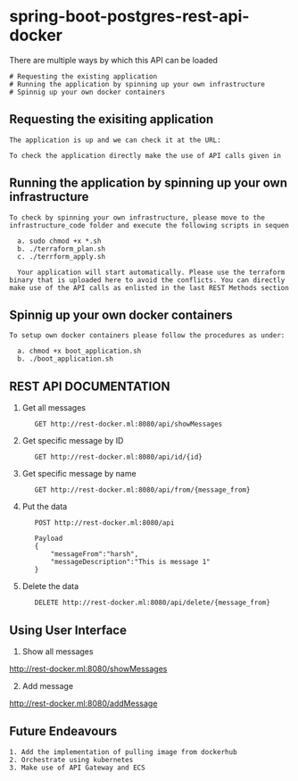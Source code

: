 # spring-boot-postgres-rest-api-docker

There are multiple ways by which this API can be loaded

    # Requesting the existing application
    # Running the application by spinning up your own infrastructure
    # Spinnig up your own docker containers
    
   ## Requesting the exisiting application
      
    The application is up and we can check it at the URL: 
    
    To check the application directly make the use of API calls given in
    
   ## Running the application by spinning up your own infrastructure
   
    To check by spinning your own infrastructure, please move to the infrastructure_code folder and execute the following scripts in sequen
    
      a. sudo chmod +x *.sh
      b. ./terraform_plan.sh
      c. ./terrform_apply.sh
       
      Your application will start automatically. Please use the terraform binary that is uploaded here to avoid the conflicts. You can directly make use of the API calls as enlisted in the last REST Methods section 
   ## Spinnig up your own docker containers
   
    To setup own docker containers please follow the procedures as under:
    
      a. chmod +x boot_application.sh
      b. ./boot_application.sh
      
  

  ## REST API DOCUMENTATION
  
  1. Get all messages
    
            GET http://rest-docker.ml:8080/api/showMessages
        
  2. Get specific message by ID
        
            GET http://rest-docker.ml:8080/api/id/{id}
        
  3. Get specific message by name
        
            GET http://rest-docker.ml:8080/api/from/{message_from}
  4. Put the data
  
            POST http://rest-docker.ml:8080/api
        
            Payload
            {
                "messageFrom":"harsh",
                "messageDescription":"This is message 1"
            }
    
  5. Delete the data
        
            DELETE http://rest-docker.ml:8080/api/delete/{message_from}
 
 
 ## Using User Interface    
   
   1. Show all messages
   
   http://rest-docker.ml:8080/showMessages
   
   2. Add message
   
   http://rest-docker.ml:8080/addMessage
   
 
## Future Endeavours

    1. Add the implementation of pulling image from dockerhub   
    2. Orchestrate using kubernetes
    3. Make use of API Gateway and ECS
